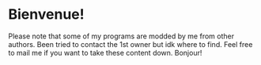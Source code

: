 # Bienvenue!
Please note that some of my programs are modded by me from other authors. Been tried to contact the 1st owner but idk where to find. Feel free to mail me if you want to take these content down.
Bonjour!
